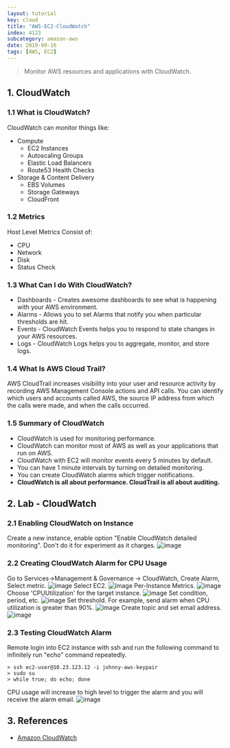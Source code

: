 ```yaml
---
layout: tutorial
key: cloud
title: "AWS-EC2-CloudWatch"
index: 4123
subcategory: amazon-aws
date: 2019-09-16
tags: [AWS, EC2]
---
```


> Monitor AWS resources and applications with CloudWatch.

## 1. CloudWatch
### 1.1 What is CloudWatch?
CloudWatch can monitor things like:
* Compute
  - EC2 Instances
  - Autoscaling Groups
  - Elastic Load Balancers
  - Route53 Health Checks
* Storage & Content Delivery
  - EBS Volumes
  - Storage Gateways
  - CloudFront

### 1.2 Metrics
Host Level Metrics Consist of:
* CPU
* Network
* Disk
* Status Check

### 1.3 What Can I do With CloudWatch?
* Dashboards - Creates awesome dashboards to see what is happening with your AWS environment.
* Alarms - Allows you to set Alarms that notify you when particular thresholds are hit.
* Events - CloudWatch Events helps you to respond to state changes in your AWS resources.
* Logs - CloudWatch Logs helps you to aggregate, monitor, and store logs.

### 1.4 What Is AWS Cloud Trail?
AWS CloudTrail increases visibility into your user and resource activity by recording AWS Management Console actions and API calls. You can identify which users and accounts called AWS, the source IP address from which the calls were made, and when the calls occurred.

### 1.5 Summary of CloudWatch
* CloudWatch is used for monitoring performance.
* CloudWatch can monitor most of AWS as well as your applications that run on AWS.
* CloudWatch with EC2 will monitor events every 5 minutes by default.
* You can have 1 minute intervals by turning on detailed monitoring.
* You can create CloudWatch alarms which trigger notifications.
* **CloudWatch is all about performance. CloudTrail is all about auditing.**

## 2. Lab - CloudWatch
### 2.1 Enabling CloudWatch on Instance
Create a new instance, enable option "Enable CloudWatch detailed monitoring". Don't do it for experiment as it charges.
![image](/assets/images/cloud/4123/ec2-cloudwatch-create-instance.png)
### 2.2 Creating CloudWatch Alarm for CPU Usage
Go to Services->Management & Governance -> CloudWatch, Create Alarm, Select metric.
![image](/assets/images/cloud/4123/ec2-cloudwatch-create-alarm-1.png)
Select EC2.
![image](/assets/images/cloud/4123/ec2-cloudwatch-create-alarm-2.png)
Per-Instance Metrics.
![image](/assets/images/cloud/4123/ec2-cloudwatch-create-alarm-3.png)
Choose 'CPUUtilization' for the target instance.
![image](/assets/images/cloud/4123/ec2-cloudwatch-create-alarm-4.png)
Set condition, period, etc.
![image](/assets/images/cloud/4123/ec2-cloudwatch-create-alarm-5.png)
Set threshold. For example, send alarm when CPU utilization is greater than 90%.
![image](/assets/images/cloud/4123/ec2-cloudwatch-create-alarm-6.png)
Create topic and set email address.
![image](/assets/images/cloud/4123/ec2-cloudwatch-create-alarm-7.png)
### 2.3 Testing CloudWatch Alarm
Remote login into EC2 instance with ssh and run the following command to infinitely run "echo" command repeatedly.
```raw
> ssh ec2-user@10.23.123.12 -i johnny-aws-keypair
> sudo su
> while true; do echo; done
```
CPU usage will increase to high level to trigger the alarm and you will receive the alarm email.
![image](/assets/images/cloud/4123/ec2-cloudwatch-create-alarm-8.png)

## 3. References
* [Amazon CloudWatch](https://aws.amazon.com/cloudwatch/)
